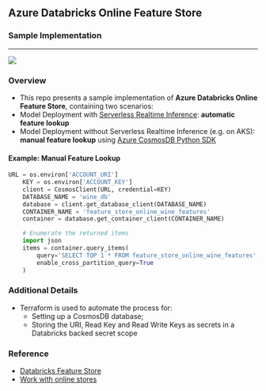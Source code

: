 ## Azure Databricks Online Feature Store
### Sample Implementation

<hr/>

<img src="https://github.com/rafaelvp-db/databricks-online-feature-store/blob/master/img/arch.png?raw=true" />

### Overview

* This repo presents a sample implementation of **Azure Databricks Online Feature Store**, containing two scenarios:
* Model Deployment with [Serverless Realtime Inference](https://docs.databricks.com/mlflow/serverless-real-time-inference.html): **automatic feature lookup**
* Model Deployment without Serverless Realtime Inference (e.g. on AKS): **manual feature lookup** using [Azure CosmosDB Python SDK](https://learn.microsoft.com/nl-nl/azure/cosmos-db/nosql/sdk-python)

#### Example: Manual Feature Lookup

```python
URL = os.environ['ACCOUNT_URI']
    KEY = os.environ['ACCOUNT_KEY']
    client = CosmosClient(URL, credential=KEY)
    DATABASE_NAME = 'wine_db'
    database = client.get_database_client(DATABASE_NAME)
    CONTAINER_NAME = 'feature_store_online_wine_features'
    container = database.get_container_client(CONTAINER_NAME)

    # Enumerate the returned items
    import json
    items = container.query_items(
        query='SELECT TOP 1 * FROM feature_store_online_wine_features',
        enable_cross_partition_query=True
    )
```

### Additional Details

* Terraform is used to automate the process for:
    * Setting up a CosmosDB database;
    * Storing the URI, Read Key and Read Write Keys as secrets in a Databricks backed secret scope


### Reference

* [Databricks Feature Store](https://docs.databricks.com/machine-learning/feature-store/index.html)
* [Work with online stores](https://docs.databricks.com/machine-learning/feature-store/online-feature-stores.html)